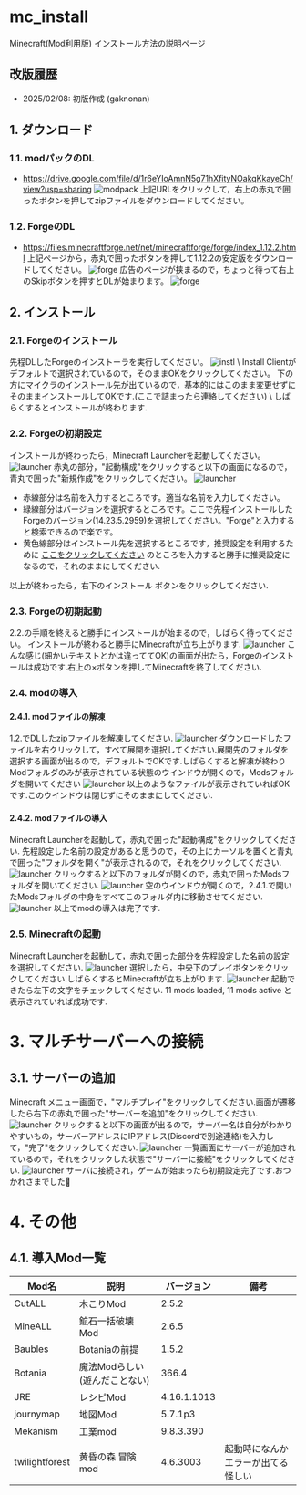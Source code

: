# mc_install
Minecraft(Mod利用版) インストール方法の説明ページ

## 改版履歴
- 2025/02/08: 初版作成 (gaknonan)

## 1. ダウンロード

### 1.1. modパックのDL
- https://drive.google.com/file/d/1r6eYIoAmnN5g71hXfityNOakqKkayeCh/view?usp=sharing
![modpack](/imgs/img.png)
上記URLをクリックして，右上の赤丸で囲ったボタンを押してzipファイルをダウンロードしてください。

### 1.2. ForgeのDL
- https://files.minecraftforge.net/net/minecraftforge/forge/index_1.12.2.html
上記ページから，赤丸で囲ったボタンを押して1.12.2の安定版をダウンロードしてください。
![forge](/imgs/image1.png)
広告のページが挟まるので，ちょっと待って右上のSkipボタンを押すとDLが始まります。
![forge](/imgs/img2.png)

## 2. インストール

### 2.1. Forgeのインストール
先程DLしたForgeのインストーラを実行してください。
![instl](/imgs/instl.png)  \\
Install Clientがデフォルトで選択されているので，そのままOKをクリックしてください。
下の方にマイクラのインストール先が出ているので，基本的にはこのまま変更せずにそのままインストールしてOKです.(ここで詰まったら連絡してください) \\
しばらくするとインストールが終わります.

### 2.2. Forgeの初期設定
インストールが終わったら，Minecraft Launcherを起動してください。
![launcher](/imgs/img3.png)
赤丸の部分，"起動構成"をクリックすると以下の画面になるので，青丸で囲った"新規作成"をクリックしてください。
![launcher](/imgs/img4.png)
- 赤線部分は名前を入力するところです。適当な名前を入力してください。
- 緑線部分はバージョンを選択するところです。ここで先程インストールしたForgeのバージョン(14.23.5.2959)を選択してください。"Forge"と入力すると検索できるので楽です。
- 黄色線部分はインストール先を選択するところです，推奨設定を利用するために <u>ここをクリックしてください</u>
のところを入力すると勝手に推奨設定になるので，それのままにしてください.
  
以上が終わったら，右下のインストール ボタンをクリックしてください.


### 2.3. Forgeの初期起動
2.2.の手順を終えると勝手にインストールが始まるので，しばらく待ってください。
インストールが終わると勝手にMinecraftが立ち上がります.
![launcher](/imgs/img5.png)
こんな感じ(細かいテキストとかは違っててOK)の画面が出たら，Forgeのインストールは成功です.右上の×ボタンを押してMinecraftを終了してください.

### 2.4. modの導入
#### 2.4.1. modファイルの解凍
1.2.でDLしたzipファイルを解凍してください.
![launcher](/imgs/img6.png)
ダウンロードしたファイルを右クリックして，すべて展開を選択してください.展開先のフォルダを選択する画面が出るので，デフォルトでOKです.しばらくすると解凍が終わり Modフォルダのみが表示されている状態のウインドウが開くので，Modsフォルダを開いてください
![launcher](/imgs/mods.png)
以上のようなファイルが表示されていればOKです.このウインドウは閉じずにそのままにしてください.

#### 2.4.2. modファイルの導入
Minecraft Launcherを起動して，赤丸で囲った"起動構成"をクリックしてください.
先程設定した名前の設定があると思うので，その上にカーソルを置くと青丸で囲った"フォルダを開く"が表示されるので，それをクリックしてください.
![launcher](/imgs/img7.png)
クリックすると以下のフォルダが開くので，赤丸で囲ったModsフォルダを開いてください.
![launcher](/imgs/img8.png)
空のウインドウが開くので，2.4.1.で開いたModsフォルダの中身をすべてこのフォルダ内に移動させてください.
![launcher](/imgs/img9.png)
以上でmodの導入は完了です.

### 2.5. Minecraftの起動
Minecraft Launcherを起動して，赤丸で囲った部分を先程設定した名前の設定を選択してください.
![launcher](/imgs/img10.png)
選択したら，中央下のプレイボタンをクリックしてください.しばらくするとMinecraftが立ち上がります.
![launcher](/imgs/img11.png)
起動できたら左下の文字をチェックしてください. 11 mods loaded, 11 mods active と表示されていれば成功です.

# 3. マルチサーバーへの接続
## 3.1. サーバーの追加
Minecraft メニュー画面で，"マルチプレイ"をクリックしてください.画面が遷移したら右下の赤丸で囲った"サーバーを追加"をクリックしてください.
![launcher](/imgs/img12.png)
クリックすると以下の画面が出るので，サーバー名は自分がわかりやすいもの，サーバーアドレスにIPアドレス(Discordで別途連絡)を入力して，"完了"をクリックしてください.
![launcher](/imgs/img13.png)
一覧画面にサーバーが追加されているので，それをクリックした状態で"サーバーに接続"をクリックしてください.
![launcher](/imgs/img14.png)
サーバに接続され，ゲームが始まったら初期設定完了です.おつかれさまでした🎉

# 4. その他
## 4.1. 導入Mod一覧
| Mod名 | 説明 | バージョン | 備考 |
| ---- | ---- | ---- | ---- |
| CutALL | 木こりMod | 2.5.2 |  |
| MineALL | 鉱石一括破壊Mod | 2.6.5 |  |
| Baubles | Botaniaの前提 | 1.5.2 |  |
| Botania | 魔法Modらしい(遊んだことない) | 366.4 |  |
| JRE | レシピMod | 4.16.1.1013 |  |
| journymap | 地図Mod | 5.7.1p3 |  |
| Mekanism | 工業mod | 9.8.3.390 |  |
| twilightforest | 黄昏の森 冒険mod | 4.6.3003 | 起動時になんかエラーが出てる 怪しい |




